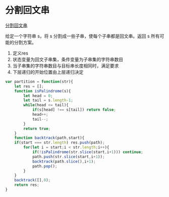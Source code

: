 # 分割回文串

[分割回文串](https://leetcode-cn.com/problems/palindrome-partitioning/)



给定一个字符串 s，将 s 分割成一些子串，使每个子串都是回文串。返回 s 所有可能的分割方案。

1. 定义res
2. 状态变量为回文子串集，条件变量为子串集的字符串数目
3. 当子串集的字符串数目与目标串长度相同时，满足要求
4. 下层递归的开始位置由上层递归决定

```javascript
var partition = function(str){
    let res = [];
    function isPalindrome(s){
        let head = 0;
        let tail = s.length-1;
        while(head <= tail){
            if(s[head] !== s[tail]) return false;
            head++;
            tail--;
        }
        return true;
    }
    function backtrack(path,start){
    if(start === str.length) res.push(path);
        for(let i = start;i < str.length;i++){
            if(!isPalindrome(str.slice(start,i+1))) continue;
            path.push(str.slice(start,i+1));
            backtrack(path.slice(),i+1);
            path.pop();
        }
    }
    backtrack([],0);
    return res;
}
```

